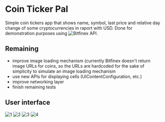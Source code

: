 # Coin Ticker Pal

Simple coin tickers app that shows name, symbol, last price and relative day change of some cryptocurrencies in raport with USD. Done for demonstration purposes using ![Bitfinex API](https://docs.bitfinex.com/reference/rest-public-tickers).

## Remaining
- improve image loading mechanism (currently Bitfinex doesn't return image URLs for coins, so the URLs are hardcoded for the sake of simplicity to simulate an image loading mechanism
- use new APIs for displaying cells (UIContentConfiguration, etc.)
- improve networking layer
- finish remaining tests

## User interface
![1](https://drive.google.com/file/d/1AwQYlBvZWjtz_gyIFrda2IM7-LBddj0r/view?usp=share_link)
![2](https://drive.google.com/file/d/1hcxabbfXjkDLkMLzjxBBNEAfaKPA1W_m/view?usp=share_link)
![3](https://drive.google.com/file/d/1jVZdUWXVoAf5S87ZMP0MAIkqZgt0RoRh/view?usp=share_link)
![4](https://drive.google.com/file/d/1mTx5VjPk7w8nL53nDJ_x_2FFo5f_ADSG/view?usp=share_link)
